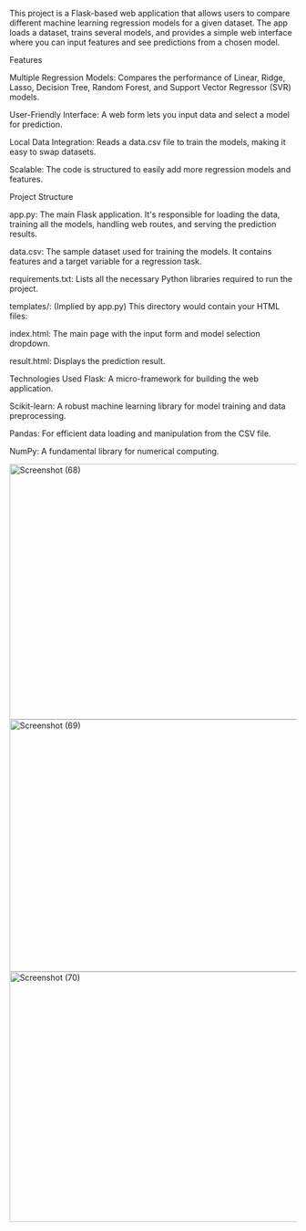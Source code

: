 This project is a Flask-based web application that allows users to compare different machine learning regression models for a given dataset. The app loads a dataset, trains several models, and provides a simple web interface where you can input features and see predictions from a chosen model.

Features

Multiple Regression Models: Compares the performance of Linear, Ridge, Lasso, Decision Tree, Random Forest, and Support Vector Regressor (SVR) models.

User-Friendly Interface: A web form lets you input data and select a model for prediction.

Local Data Integration: Reads a data.csv file to train the models, making it easy to swap datasets.

Scalable: The code is structured to easily add more regression models and features.

Project Structure

app.py: The main Flask application. It's responsible for loading the data, training all the models, handling web routes, and serving the prediction results.

data.csv: The sample dataset used for training the models. It contains features and a target variable for a regression task.

requirements.txt: Lists all the necessary Python libraries required to run the project.

templates/: (Implied by app.py) This directory would contain your HTML files:

index.html: The main page with the input form and model selection dropdown.

result.html: Displays the prediction result.

Technologies Used
Flask: A micro-framework for building the web application.

Scikit-learn: A robust machine learning library for model training and data preprocessing.

Pandas: For efficient data loading and manipulation from the CSV file.

NumPy: A fundamental library for numerical computing.

<img width="756" height="448" alt="Screenshot (68)" src="https://github.com/user-attachments/assets/d01f8aa2-91cd-4eb0-830b-93ed53a6c8cc" />

<img width="745" height="442" alt="Screenshot (69)" src="https://github.com/user-attachments/assets/378bf7b7-3648-4bec-b443-c5aaaac6b501" />

<img width="746" height="439" alt="Screenshot (70)" src="https://github.com/user-attachments/assets/597f8e85-1cb1-4d22-b997-5a0516aaa0cd" />
